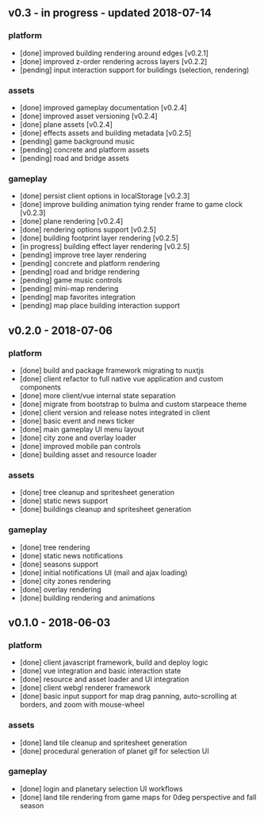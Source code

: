 
## v0.3 - in progress - updated 2018-07-14
### platform
* [done] improved building rendering around edges [v0.2.1]
* [done] improved z-order rendering across layers [v0.2.2]
* [pending] input interaction support for buildings (selection, rendering)

### assets
* [done] improved gameplay documentation [v0.2.4]
* [done] improved asset versioning [v0.2.4]
* [done] plane assets [v0.2.4]
* [done] effects assets and building metadata [v0.2.5]
* [pending] game background music
* [pending] concrete and platform assets
* [pending] road and bridge assets

### gameplay
* [done] persist client options in localStorage [v0.2.3]
* [done] improve building animation tying render frame to game clock [v0.2.3]
* [done] plane rendering [v0.2.4]
* [done] rendering options support [v0.2.5]
* [done] building footprint layer rendering [v0.2.5]
* [in progress] building effect layer rendering [v0.2.5]
* [pending] improve tree layer rendering
* [pending] concrete and platform rendering
* [pending] road and bridge rendering
* [pending] game music controls
* [pending] mini-map rendering
* [pending] map favorites integration
* [pending] map place building interaction support

## v0.2.0 - 2018-07-06
### platform
* [done] build and package framework migrating to nuxtjs
* [done] client refactor to full native vue application and custom components
* [done] more client/vue internal state separation
* [done] migrate from bootstrap to bulma and custom starpeace theme
* [done] client version and release notes integrated in client
* [done] basic event and news ticker
* [done] main gameplay UI menu layout
* [done] city zone and overlay loader
* [done] improved mobile pan controls
* [done] building asset and resource loader

### assets
* [done] tree cleanup and spritesheet generation
* [done] static news support
* [done] buildings cleanup and spritesheet generation

### gameplay
* [done] tree rendering
* [done] static news notifications
* [done] seasons support
* [done] initial notifications UI (mail and ajax loading)
* [done] city zones rendering
* [done] overlay rendering
* [done] building rendering and animations

## v0.1.0 - 2018-06-03
### platform
* [done] client javascript framework, build and deploy logic
* [done] vue integration and basic interaction state
* [done] resource and asset loader and UI integration
* [done] client webgl renderer framework
* [done] basic input support for map drag panning, auto-scrolling at borders, and zoom with mouse-wheel

### assets
* [done] land tile cleanup and spritesheet generation
* [done] procedural generation of planet gif for selection UI

### gameplay
* [done] login and planetary selection UI workflows
* [done] land tile rendering from game maps for 0deg perspective and fall season
